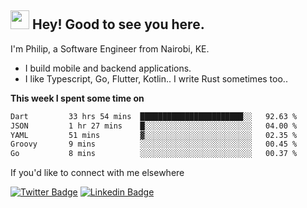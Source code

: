 <h2><img src="https://slackmojis.com/emojis/3643-cool-doge/download" width="30"/> Hey! Good to see you here.</h2>

<p>I'm Philip, a Software Engineer from Nairobi, KE. 

- I build mobile and backend applications.
- I like Typescript, Go, Flutter, Kotlin.. I write Rust sometimes too..</p>

**This week I spent some time on**
<!--START_SECTION:waka-->

```txt
Dart         33 hrs 54 mins  ███████████████████████░░   92.63 %
JSON         1 hr 27 mins    █░░░░░░░░░░░░░░░░░░░░░░░░   04.00 %
YAML         51 mins         ▓░░░░░░░░░░░░░░░░░░░░░░░░   02.35 %
Groovy       9 mins          ░░░░░░░░░░░░░░░░░░░░░░░░░   00.45 %
Go           8 mins          ░░░░░░░░░░░░░░░░░░░░░░░░░   00.37 %
```

<!--END_SECTION:waka-->

If you'd like to connect with me elsewhere

[![Twitter Badge](https://img.shields.io/badge/-Twitter-1ca0f1?style=flat-square&labelColor=1ca0f1&logo=twitter&logoColor=white&link=https://twitter.com/_diogorodrigues)](https://twitter.com/kimathiphil)  [![Linkedin Badge](https://img.shields.io/badge/-LinkedIn-blue?style=flat-square&logo=Linkedin&logoColor=white&link=https://www.linkedin.com/in/philip-kimathi-2604a9114/)](https://www.linkedin.com/in/philip-kimathi-2604a9114/)
